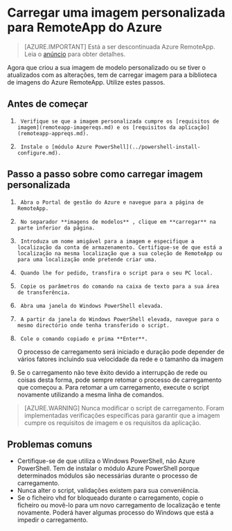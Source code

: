 
<properties
    pageTitle="Carregar uma imagem personalizada para RemoteApp do Azure | Microsoft Azure"
    description="Saiba como carregar uma imagem personalizada para RemoteApp do Azure"
    services="remoteapp"
    documentationCenter=""
    authors="ericorman"
    manager="mbaldwin" />

<tags
    ms.service="remoteapp"
    ms.workload="compute"
    ms.tgt_pltfrm="na"
    ms.devlang="na"
    ms.topic="article"
    ms.date="08/15/2016"
    ms.author="ericor" />



# <a name="upload-a-custom-image-for-azure-remoteapp"></a>Carregar uma imagem personalizada para RemoteApp do Azure

> [AZURE.IMPORTANT]
> Está a ser descontinuada Azure RemoteApp. Leia o [anúncio](https://go.microsoft.com/fwlink/?linkid=821148) para obter detalhes.

Agora que criou a sua imagem de modelo personalizado ou se tiver o atualizados com as alterações, tem de carregar imagem para a biblioteca de imagens do Azure RemoteApp. Utilize estes passos.


## <a name="before-you-start"></a>Antes de começar

1.      Verifique se que a imagem personalizada cumpre os [requisitos de imagem](remoteapp-imagereqs.md) e os [requisitos da aplicação](remoteapp-appreqs.md).
2.      Instale o [módulo Azure PowerShell](../powershell-install-configure.md).

## <a name="step-by-step-on-how-to-upload-custom-image"></a>Passo a passo sobre como carregar imagem personalizada

1.      Abra o Portal de gestão do Azure e navegue para a página de RemoteApp.
2.      No separador **imagens de modelos** , clique em **carregar** na parte inferior da página.
4.      Introduza um nome amigável para a imagem e especifique a localização da conta de armazenamento. Certifique-se de que está a localização na mesma localização que a sua coleção de RemoteApp ou para uma localização onde pretende criar uma.
5.      Quando lhe for pedido, transfira o script para o seu PC local.
6.      Copie os parâmetros do comando na caixa de texto para a sua área de transferência.
7.      Abra uma janela do Windows PowerShell elevada.
8.      A partir da janela do Windows PowerShell elevada, navegue para o mesmo directório onde tenha transferido o script.
9.      Cole o comando copiado e prima **Enter**.

    O processo de carregamento será iniciado e duração pode depender de vários fatores incluindo sua velocidade da rede e o tamanho da imagem

11.    Se o carregamento não teve êxito devido a interrupção de rede ou coisas desta forma, pode sempre retomar o processo de carregamento que começou a. Para retomar a um carregamento, execute o script novamente utilizando a mesma linha de comandos.

> [AZURE.WARNING] Nunca modificar o script de carregamento. Foram implementadas verificações específicas para garantir que a imagem cumpre os requisitos de imagem e os requisitos da aplicação.

## <a name="common-problems"></a>Problemas comuns

- Certifique-se de que utiliza o Windows PowerShell, não Azure PowerShell. Tem de instalar o módulo Azure PowerShell porque determinados módulos são necessárias durante o processo de carregamento.
- Nunca alter o script, validações existem para sua conveniência.
- Se o ficheiro vhd for bloqueado durante o carregamento, copie o ficheiro ou movê-lo para um novo carregamento de localização e tente novamente. Poderá haver algumas processo do Windows que está a impedir o carregamento.  
